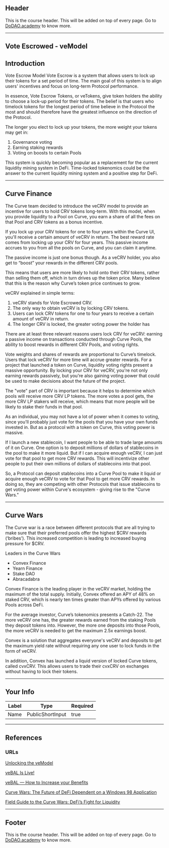 ## Header
This is the course header. This will be added on top of every page. Go to [DoDAO.academy](https://www.dodao.academy) to know more.

---

## Vote Escrowed - veModel


## Introduction

Vote Escrow Model
Vote Escrow is a system that allows users to lock up their tokens for a set period of time. The main goal of this system is to align users' incentives and focus on long-term Protocol performance.

In essence, Vote Escrow Tokens, or veTokens, give token holders the ability to choose a lock-up period for their tokens. The belief is that users who timelock tokens for the longest period of time believe in the Protocol the most and should therefore have the greatest influence on the direction of the Protocol.

The longer you elect to lock up your tokens, the more weight your tokens may get in:
1. Governance voting
2. Earning staking rewards
3. Voting on boosts to certain Pools

This system is quickly becoming popular as a replacement for the current liquidity mining system in DeFi. Time-locked tokenomics could be the answer to the current liquidity mining system and a positive step for DeFi.

        

    


---
## Curve Finance

The Curve team decided to introduce the veCRV model to provide an incentive for users to hold CRV tokens long-term. With this model, when you provide liquidity to a Pool on Curve, you earn a share of all the fees on that Pool and CRV tokens as a bonus incentive.

If you lock up your CRV tokens for one to four years within the Curve UI, you'll receive a certain amount of veCRV in return. The best reward rate comes from locking up your CRV for four years. This passive income accrues to you from all the pools on Curve, and you can claim it anytime.

The passive income is just one bonus though. As a veCRV holder, you also get to “boost” your rewards in the different CRV pools.

This means that users are more likely to hold onto their CRV tokens, rather than selling them off, which in turn drives up the token price. Many believe that this is the reason why Curve’s token price continues to grow.

veCRV explained in simple terms:
1. veCRV stands for Vote Escrowed CRV.
2. The only way to obtain veCRV is by locking CRV tokens.
3. Users can lock CRV tokens for one to four years to receive a certain amount of veCRV in return.
4. The longer CRV is locked, the greater voting power the holder has

There are at least three relevant reasons users lock CRV for veCRV: earning a passive income on transactions conducted through Curve Pools, the ability to boost rewards in different CRV Pools, and voting rights.

Vote weights and shares of rewards are proportional to Curve’s timelock. Users that lock veCRV for more time will accrue greater rewards. For a project that launched a token on Curve, liquidity voting rights present a massive opportunity. By locking your CRV for veCRV, you're not only earning rewards passively, but you're also gaining voting power that could be used to make decisions about the future of the project.

The "vote" part of CRV is important because it helps to determine which pools will receive more CRV LP tokens. The more votes a pool gets, the more CRV LP stakers will receive, which means that more people will be likely to stake their funds in that pool.

As an individual, you may not have a lot of power when it comes to voting, since you'll probably just vote for the pools that you have your own funds invested in. But as a protocol with a token on Curve, this voting power is massive.

If I launch a new stablecoin, I want people to be able to trade large amounts of it on Curve. One option is to deposit millions of dollars of stablecoins in the pool to make it more liquid. But if I can acquire enough veCRV, I can just vote for that pool to get more CRV rewards. This will incentivize other people to put their own millions of dollars of stablecoins into that pool.

So, a Protocol can deposit stablecoins into a Curve Pool to make it liquid or acquire enough veCRV to vote for that Pool to get more CRV rewards. In doing so, they are competing with other Protocols that issue stablecoins to get voting power within Curve's ecosystem - giving rise to the "Curve Wars."

    


---
## Curve Wars

The Curve war is a race between different protocols that are all trying to make sure that their preferred pools offer the highest $CRV rewards (‘bribes’). This increased competition is leading to increased buying pressure for $CRV.

Leaders in the Curve Wars
* Convex Finance
* Yearn Finance
* Stake DAO
* Abracadabra

Convex Finance is the leading player in the veCRV market, holding the maximum of the total supply. Initially, Convex offered an APY of 48% on staked CRV, which is nearly ten times greater than APYs offered by various Pools across DeFi.

For the average investor, Curve’s tokenomics presents a Catch-22. The more veCRV one has, the greater rewards earned from the staking Pools they deposit tokens into. However, the more one deposits into those Pools, the more veCRV is needed to get the maximum 2.5x earnings boost.

Convex is a solution that aggregates everyone's veCRV and deposits to get the maximum yield rate without requiring any one user to lock funds in the form of veCRV.

In addition, Convex has launched a liquid version of locked Curve tokens, called cvxCRV. This allows users to trade their cvxCRV on exchanges without having to lock their tokens.


    


---
## Your Info





| Label | Type | Required |
| ----------- | ----------- | ---- |
| Name        | PublicShortInput   |  true    |




    


---
## References



### URLs

[Unlocking the veModel](https://medium.com/balancer-protocol/unlocking-the-vemodel-f363d2d7bd91)

[veBAL Is Live!](https://medium.com/balancer-protocol/vebal-is-live-aeda1ae13e20)

[veBAL — How to Increase your Benefits](https://medium.com/balancer-protocol/vebal-how-to-increase-your-benefits-b51daf6458a8)

[Curve Wars: The Future of DeFi Dependent on a Windows 98 Application](https://medium.com/momentum6/the-great-curve-war-is-heating-up-dont-miss-the-alpha-9b70d99cf694)

[Field Guide to the Curve Wars: DeFi’s Fight for Liquidity](https://every.to/almanack/curve-wars)


    


---
## Footer
This is the course header. This will be added on top of every page. Go to [DoDAO.academy](https://www.dodao.academy) to know more.
    
